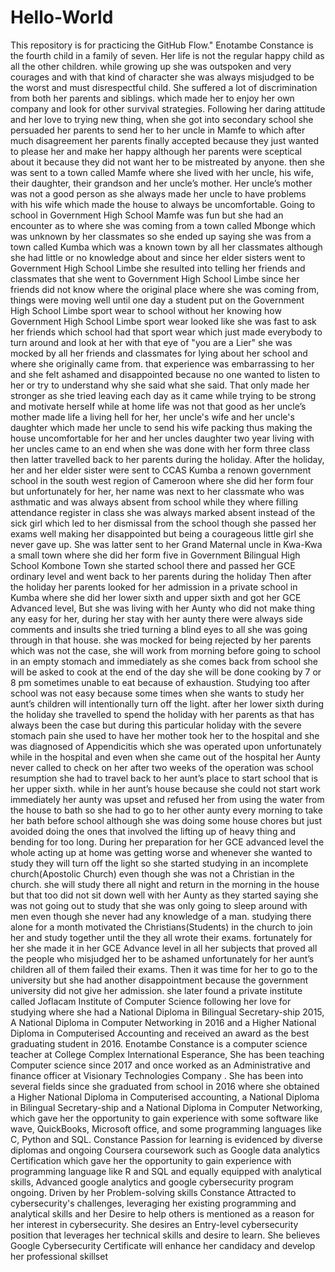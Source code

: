 # Hello-World
This repository is for practicing the GitHub Flow."
Enotambe Constance is the fourth child in a family of seven. Her life is not the regular happy child as all the other children. while growing up she was outspoken and very courages and with that kind of character she was always misjudged to be the worst and must disrespectful child. She suffered a lot of discrimination from both her parents and siblings. which made her to enjoy her own company and look for other survival strategies. 
Following her daring attitude and her love to trying new thing, when she got into secondary school she persuaded her parents to send her to her uncle in Mamfe to which after much disagreement her parents finally accepted because they just wanted to please her and make her happy although her parents were sceptical about it because they did not want her to be mistreated by anyone. then she was sent to a town called Mamfe where she lived with her uncle, his wife, their daughter, their grandson and her uncle’s mother.  Her uncle’s mother was not a good person as she always made her uncle to have problems with his wife which made the house to always be uncomfortable.  Going to school in Government High School Mamfe was fun but she had an encounter as to where she was coming from a town called Mbonge which was unknown by her classmates so she ended up saying she was from a town called Kumba which was a known town by all her classmates although she had little or no knowledge about and since her elder sisters went to Government High School Limbe she resulted into telling her friends and classmates that she went to Government High School Limbe since her friends did not know where the original place where she was coming from, things were moving well until one day a student put on the Government High School Limbe sport wear to school without her  knowing how Government High School Limbe  sport wear looked like she was fast to ask her friends which school had that sport wear which just made everybody to turn around and look at her with that eye of "you are a Lier" she was mocked by all her friends and classmates for lying about her school and where she originally came from. that experience was embarrassing to her and she felt ashamed and disappointed because no one wanted to listen to her or try to understand why she said what she said. That only made her stronger as she tried leaving each day as it came while trying to be strong and motivate herself while at home life was not that good as her uncle’s mother made life a living hell for her, her uncle's wife and her uncle's daughter which made her uncle to send his wife packing thus making the house uncomfortable for her and her uncles daughter two year living with her uncles came to an end when she was done with her form three class then latter travelled back to her parents during the holiday. 
After the holiday, her and her elder sister were sent to CCAS Kumba a renown government school in the south west region of Cameroon where she did her form four but unfortunately for her, her name was next to her classmate who was asthmatic and was always absent from school while they where filling attendance register in class she was always marked absent instead of the sick girl which led to her dismissal from the school though she passed her exams well making her disappointed but being a courageous little girl she never gave up. 
She was latter sent to her Grand Maternal uncle in Kwa-Kwa a small town  where she did her form five in Government Bilingual High School Kombone Town she started school there and passed her GCE ordinary level and went back to her parents  during the holiday 
Then after the holiday her parents looked for her admission in a private school in Kumba where she did her lower sixth and upper sixth and got her GCE Advanced level, But she was living with her Aunty who did not make thing any easy for her, during her stay with her aunty there were always side comments and insults she tried turning a blind eyes to all she was going through in that house. she was mocked for being rejected by her parents which was not the case, she will work from morning before going to school in an empty stomach and immediately as she comes back from school she  will be asked to cook at the end of the day she will be done cooking by 7 or 8 pm sometimes unable to eat because of exhaustion. Studying too after school was not easy because some times when she wants to study her aunt’s children will intentionally turn off the light. after her lower sixth during the holiday she travelled to spend the holiday with her parents as that has always been the case but during this particular holiday with the severe stomach pain she used to have her mother took her to the hospital and she was diagnosed of Appendicitis which she was operated upon unfortunately while in the hospital and even when she came out of the hospital her Aunty never called to check on her after two weeks of the operation was school resumption she had to travel back to her aunt’s place to start school that is her upper sixth. while in her aunt’s house because she could not start work immediately her aunty was upset and refused her from using the water from the house to bath so she had to go to her other aunty every morning to take her bath before school although she was doing some house chores but just avoided doing the ones that involved the lifting up of heavy thing and bending for too long. During her preparation for her GCE advanced level the whole acting up at home was getting worse and whenever she wanted to study they will turn off the light so she started studying in an incomplete church(Apostolic Church) even though she was not a Christian in the church. she will study there all night and return in the morning in the house but that too did not sit down well with her Aunty as they started saying she was not going out to study that she was only going to sleep around with men even though she never had any knowledge of a man. studying there alone for a month motivated the Christians(Students) in the church to join her and study together until the they all wrote their exams. fortunately for her she made it in her GCE Advance level in all her subjects that proved all the people who misjudged her to be ashamed unfortunately for her aunt’s children all of them failed their exams. Then it was time for her to go to the university but she had another disappointment because the government university did not give her admission. she later found a private institute called Joflacam Institute of Computer Science following her love for studying where she had a National Diploma in Bilingual Secretary-ship  2015, A National Diploma in Computer Networking in 2016 and a Higher National Diploma in Computerised Accounting and received an award as the best graduating student in 2016. Enotambe Constance is a computer science teacher at College Complex International Esperance, She has been teaching Computer science since 2017 and once worked as an Administrative and finance officer at Visionary Technologies Company . She has been into several fields since she graduated from school in 2016 where she obtained  a Higher National Diploma in Computerised accounting, a National Diploma in Bilingual Secretary-ship and a National Diploma in Computer Networking, which gave her the opportunity to gain experience with some software like wave, QuickBooks, Microsoft office, and some programming languages like  C, Python and SQL.
Constance Passion for learning is evidenced by diverse diplomas and ongoing Coursera coursework such as Google  data analytics Certification which gave her the opportunity to gain experience with programming language like R and SQL and equally equipped with analytical skills, Advanced google analytics and google cybersecurity program ongoing. Driven by her Problem-solving skills Constance Attracted to cybersecurity's challenges, leveraging her existing programming and analytical skills and her Desire to help others is mentioned as a reason for her interest in cybersecurity.
 She desires  an Entry-level cybersecurity position that leverages her technical skills and desire to learn.  She believes Google Cybersecurity Certificate will enhance her candidacy and develop her professional skillset

